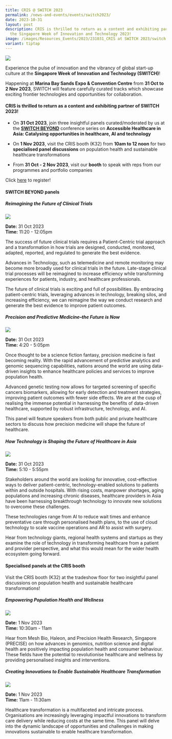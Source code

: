 ```yaml
---
title: CRIS @ SWITCH 2023
permalink: /news-and-events/events/switch2023/
date: 2023-10-31
layout: post
description: CRIS is thrilled to return as a content and exhibiting partner of
  the Singapore Week of Innovation and Technology 2023!
image: /images/Resources_Events/2023/231031_CRIS at SWITCH 2023/switch banner_cris.png
variant: tiptap
---
```

![](/images/Resources_Events/2023/231031_CRIS%20at%20SWITCH%202023/switch%20banner_cris.png)

Experience the pulse of innovation and the vibrancy of global start-up culture at the **Singapore Week of Innovation and Technology (SWITCH)**! 

Happening at **Marina Bay Sands Expo &amp; Convention Centre** from **31 Oct to 2 Nov 2023**, SWITCH will&nbsp;feature carefully curated tracks which showcase exciting frontier technologies and opportunities for collaboration.

#### **CRIS is thrilled to return as a content and exhibiting partner of SWITCH 2023!**

* On **31 Oct 2023**, join three insightful panels curated/moderated by us at the **[SWITCH BEYOND](https://www.cris.sg/news-and-events/events/switch2023/#switch-beyond-panels)** conference series on **Accessible Healthcare in Asia: Catalysing opportunities in healthcare, AI and technology** 
	
* On **1 Nov 2023**, visit the CRIS booth (K32) from **10am to 12 noon** for two **specialised panel discussions** on population health and sustainable healthcare transformations
	
* From **31 Oct - 2 Nov 2023**, visit our **booth** to speak with reps from our programmes and portfolio companies

Click [here](https://2023.switchsg.org/event/6c0fef40-8246-423a-8e02-c256dbdaf617/websitePage:07eaa027-beb8-45d9-a619-1d2458fd7747?RefId=Tickets) to register!

#### **SWITCH BEYOND panels**

##### **Reimagining the Future of Clinical Trials**  #####

![](/images/Resources_Events/2023/231031_CRIS%20at%20SWITCH%202023/scri-switch.png)
 
 **Date:** 31 Oct 2023 <br>
**Time:** 11:20 - 12:05pm

The success of future clinical trials requires a Patient-Centric trial approach and a transformation in how trials are designed, conducted, monitored, adapted, reported, and regulated to generate the best evidence.  

Advances in Technology, such as telemedicine and remote monitoring may become more broadly used for clinical trials in the future. Late-stage clinical trial processes will be reimagined to increase efficiency while transforming experiences for patients, industry, and healthcare professionals.  

The future of clinical trials is exciting and full of possibilities. By embracing patient-centric trials, leveraging advances in technology, breaking silos, and increasing efficiency, we can reimagine the way we conduct research and generate the best evidence to improve patient outcomes.

##### **Precision and Predictive Medicine–the Future is Now**

![](/images/Resources_Events/2023/231031_CRIS%20at%20SWITCH%202023/precise.png)

**Date:** 31 Oct 2023 <br>
**Time:** 4:20 - 5:05pm

Once thought to be a science fiction fantasy, precision medicine is fast becoming reality. With the rapid advancement of predictive analytics and genomic sequencing capabilities, nations around the world are using data-driven insights to enhance healthcare policies and services to improve population health.  

Advanced genetic testing now allows for targeted screening of specific cancers biomarkers, allowing for early detection and treatment strategies, improving patient outcomes with fewer side effects. We are at the cusp of realising the immense potential in harnessing the benefits of data-driven healthcare, supported by robust infrastructure, technology, and AI.  

This panel will feature speakers from both public and private healthcare sectors to discuss how precision medicine will shape the future of healthcare.

##### **How Technology is Shaping the Future of Healthcare in Asia**&nbsp; ##### 

![](/images/Resources_Events/2023/231031_CRIS%20at%20SWITCH%202023/nhic-switch.png)

**Date:** 31 Oct 2023 <br>
**Time:** 5:10 - 5:55pm

Stakeholders around the world are looking for innovative, cost-effective ways to deliver patient-centric, technology-enabled solutions to patients within and outside hospitals. With rising costs, manpower shortages, aging populations and increasing chronic diseases, healthcare providers in Asia have been harnessing breakthrough technology to innovate new solutions to overcome these challenges. 

These technologies range from AI to reduce wait times and enhance preventative care through personalised health plans, to the use of cloud technology to scale vaccine operations and AR to assist with surgery.  

Hear from technology giants, regional health systems and startups as they examine the role of technology in transforming healthcare from a patient and provider perspective, and what this would mean for the wider health ecosystem going forward.

#### **Specialised panels at the CRIS booth**

Visit the CRIS booth (K32) at the tradeshow floor for two insightful panel discussions on population health and sustainable healthcare transformations! 

##### **Empowering Population Health and Wellness**

![](/images/Resources_Events/2023/231031_CRIS%20at%20SWITCH%202023/switch%20banner%20panel%201.png)

**Date:** 1 Nov 2023 <br>
**Time:** 10:30am - 11am

Hear from Mesh Bio, Haleon, and Precision Health Research, Singapore (PRECISE) on how advances in genomics, nutrition science and digital health are positively impacting population health and consumer behaviour. These fields have the potential to revolutionise healthcare and wellness by providing personalised insights and interventions.

##### **Creating Innovations to Enable Sustainable Healthcare Transformation**

![](/images/Resources_Events/2023/231031_CRIS%20at%20SWITCH%202023/switch%20banner%20panel%202.png)

**Date:** 1 Nov 2023 <br>
**Time:** 11am - 11:30am

Healthcare transformation is a multifaceted and intricate process. Organisations are increasingly leveraging impactful innovations to transform care delivery while reducing costs at the same time. This panel will delve into the dynamic landscape of opportunities and challenges in making innovations sustainable to enable healthcare transformation.